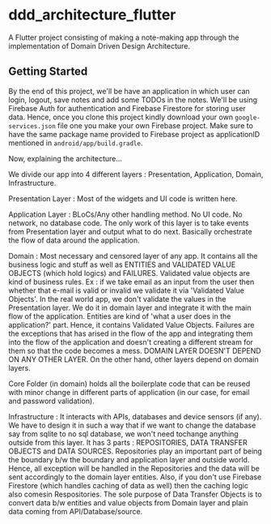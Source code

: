 # ddd_architecture_flutter

A Flutter project consisting of making a note-making app through the implementation of Domain Driven Design Architecture.

## Getting Started

By the end of this project, we'll be have an application in which user can login, logout, save notes and add some TODOs in the notes. We'll be using Firebase Auth for authentication and Firebase Firestore for storing user data. Hence, once you clone this project kindly download your own `google-services.json` file one you make your own Firebase project. Make sure to have the same package name provided to Firebase project as applicationID mentioned in `android/app/build.gradle`.

Now, explaining the architecture...

We divide our app into 4 different layers : Presentation, Application, Domain, Infrastructure.

Presentation Layer : Most of the widgets and UI code is written here.

Application Layer : BLoCs/Any other handling method. No UI code. No network, no database code. The only work of this layer is to take events from Presentation layer and output what to do next. Basically orchestrate the flow of data around the application.

Domain : Most necessary and censored layer of any app. It contains all the business logic and stuff as well as ENTITIES and VALIDATED VALUE OBJECTS (which hold logics) and FAILURES.
Validated value objects are kind of business rules. Ex : if we take email as an input from the user then whether that e-mail is valid or invalid we validate it via 'Validated Value Objects'.
In the real world app, we don't validate the values in the Presentation layer. We do it in domain layer and integrate it with the main flow of the application.
Entities are kind of 'what a user does in the application?' part. Hence, it contains Validated Value Objects.
Failures are the exceptions that has arised in the flow of the app and integrating them into the flow of the application and doesn't creating a different stream for them so that the code becomes a mess.
DOMAIN LAYER DOESN'T DEPEND ON ANY OTHER LAYER. On the other hand, other layers depend on domain layers.

Core Folder (in domain) holds all the boilerplate code that can be reused with minor change in different parts of application (in our case, for email and password validation).

Infrastructure : It interacts with APIs, databases and device sensors (if any). We have to design it in such a way that if we want to change the database say from sqlite to no sql database, we won't need tochange anything outside from this layer. It has 3 parts : REPOSITORIES, DATA TRANSFER OBJECTS and DATA SOURCES.
Repositories play an important part of being the boundary b/w the boundary and application layer and outside world. Hence, all exception will be handled in the Repositories and the data will be sent accordingly to the domain layer entities. Also, if you don't use Firebase Firestore (which handles caching of data as well) then the caching logic also comesin Respositories.
The sole purpose of Data Transfer Objects is to convert data b/w entities and value objects from Domain layer and plain data coming from API/Database/source.
